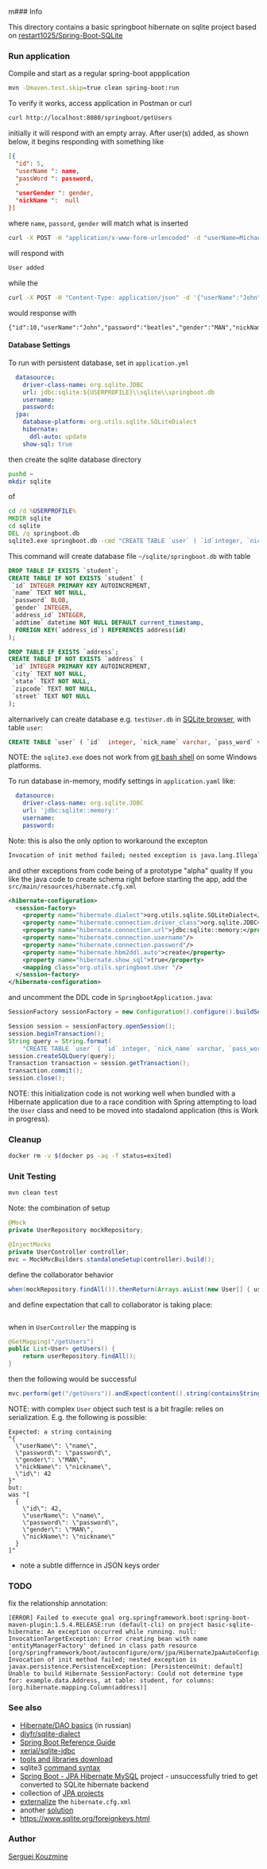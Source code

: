 m### Info

This directory contains a basic springboot hibernate on sqlite project based on
[restart1025/Spring-Boot-SQLite](https://github.com/restart1025/Spring-Boot-SQLite)

### Run application

Compile and start as a regular spring-boot appplication
```sh
mvn -Dmaven.test.skip=true clean spring-boot:run
```
To verify it works, access application in Postman or curl
```sh
curl http://localhost:8080/springboot/getUsers
```
initially it will respond with an empty array. 
After user(s) added, as shown below, it begins responding with something like

```json
[{
  "id": 5,
  "userName ": name,
  "passWord ": password,
  "
  "userGender ": gender,
  "nickName ": 	null
}]
```
where `name`, `passord`, `gender` will match what is inserted
```sh
curl -X POST -H "application/x-www-form-urlencoded" -d "userName=Michael&nickName=michaeljackson&gender=MAN&password=thriller&confirmPassword=thriller" http://localhost:8080/springboot/addUser
```
will respond with
```sh
User added
```
while the
```sh
curl -X POST -H "Content-Type: application/json" -d '{"userName":"John", "password":"beatles", "gender":"MAN"}' http://localhost:8080/springboot/addUserObject
```
would response with
```
{"id":10,"userName":"John","password":"beatles","gender":"MAN","nickName":null}

```
#### Database Settings

To run with persistent database, set in `application.yml`
```yaml
  datasource:
    driver-class-name: org.sqlite.JDBC
    url: jdbc:sqlite:${USERPROFILE}\\sqlite\\springboot.db
    username:
    password:
  jpa:
    database-platform: org.utils.sqlite.SQLiteDialect
    hibernate:
      ddl-auto: update
    show-sql: true
```

then create the sqlite database directory
```sh
pushd ~
mkdir sqlite
```
of
```cmd
cd /d %USERPROFILE%
MKDIR sqlite
cd sqlite
DEL /q springboot.db
sqlite3.exe springboot.db -cmd "CREATE TABLE `user` ( `id`integer, `nick_name`varchar, `pass_word`varchar, `user_gender`integer,  PRIMARY KEY(`id`) ); " ""
```
This command will create database file `~/sqlite/springboot.db` with table
```sql
DROP TABLE IF EXISTS `student`;
CREATE TABLE IF NOT EXISTS `student` (
 `id` INTEGER PRIMARY KEY AUTOINCREMENT,
 `name` TEXT NOT NULL,
 `password` BLOB,
 `gender` INTEGER,
 `address_id` INTEGER,
 `addtime` datetime NOT NULL DEFAULT current_timestamp,
  FOREIGN KEY(`address_id`) REFERENCES address(id)
);
```
```sql
DROP TABLE IF EXISTS `address`;
CREATE TABLE IF NOT EXISTS `address` (
 `id` INTEGER PRIMARY KEY AUTOINCREMENT,
 `city` TEXT NOT NULL,
 `state` TEXT NOT NULL,
 `zipcode` TEXT NOT NULL,
 `street` TEXT NOT NULL
);

```
alternarively can create database e.g. `testUser.db` in [SQLite browser](https://sqlitebrowser.org), with table `user`:
```sql
CREATE TABLE `user` ( `id`	integer, `nick_name` varchar, `pass_word` varchar, `user_name` varchar, `user_gender` integer, PRIMARY KEY(`id`));
```
NOTE: the `sqlite3.exe` does not work from [git bash shell](https://gitforwindows.org) on some Windows platforms.

To run database in-memory, modify settings in `application.yaml` like:
```yaml
  datasource:
    driver-class-name: org.sqlite.JDBC
    url: 'jdbc:sqlite::memory:'
    username:
    password:
```
Note: this is also the only option to workaround the excepton
```sh
Invocation of init method failed; nested exception is java.lang.IllegalArgumentException: No Spring Session store is configured: set the 'spring.session.store-type' property 
```
and other exceptions from code being of a prototype "alpha" quality
If you like the java code to create schema right before starting the app, add the `src/main/resources/hibernate.cfg.xml`
```xml
<hibernate-configuration>
  <session-factory>
    <property name="hibernate.dialect">org.utils.sqlite.SQLiteDialect</property>
    <property name="hibernate.connection.driver_class">org.sqlite.JDBC</property>
    <property name="hibernate.connection.url">jdbc:sqlite::memory:</property>
    <property name="hibernate.connection.username"/>
    <property name="hibernate.connection.password"/>
    <property name="hibernate.hbm2ddl.auto">create</property>
    <property name="hibernate.show_sql">true</property>
    <mapping class="org.utils.springboot.User "/>
  </session-factory>
</hibernate-configuration>
```
and uncomment the DDL code in `SpringbootApplication.java`:

```java
SessionFactory sessionFactory = new Configuration().configure().buildSessionFactory();

Session session = sessionFactory.openSession();
session.beginTransaction();
String query = String.format(
    "CREATE TABLE `user` ( `id`	integer, `nick_name` varchar, `pass_word` varchar, `user_name` varchar, `user_gender` integer, PRIMARY KEY(`id`));");
session.createSQLQuery(query);
Transaction transaction = session.getTransaction();
transaction.commit();
session.close();
```
NOTE: this initialization code is not working well when bundled with a Hibernate application
due to a race condition with Spring attempting to load the `User` class and need to be moved into stadalond application (this is Work in progress).

### Cleanup

```sh
docker rm -v $(docker ps -aq -f status=exited)
```
### Unit Testing
```sh
mvn clean test
```
Note: the combination of setup

```java
@Mock
private UserRepository mockRepository;

@InjectMocks
private UserController controller;
mvc = MockMvcBuilders.standaloneSetup(controller).build();
```
define the  collaborator behavior
```java
when(mockRepository.findAll()).thenReturn(Arrays.asList(new User[] { user }));
```
and define expectation that call to collaborator is taking place:
```java
```
when in `UserController` the mapping is
```java
@GetMapping("/getUsers")
public List<User> getUsers() {
	return userRepository.findAll();
}

```
then the following would be successful
```java
mvc.perform(get("/getUsers")).andExpect(content().string(containsString(new Gson().toJson(user))));
```

NOTE: with complex `User` object such test is a bit fragile: relies on serialization. 
E.g. the following is possible:
```
Expected: a string containing 
"{
  \"userName\": \"name\",
  \"password\": \"password\",
  \"gender\": \"MAN\",
  \"nickName\": \"nickname\",
  \"id\": 42
}"
but: 
was "[
  {
    \"id\": 42,
    \"userName\": \"name\",
    \"password\": \"password\",
    \"gender\": \"MAN\",
    \"nickName\": \"nickname\"
  }
]"
```
- note a subtle differnce in JSON keys order

### TODO

fix the relationship annotation:
```text
[ERROR] Failed to execute goal org.springframework.boot:spring-boot-maven-plugin:1.5.4.RELEASE:run (default-cli) on project basic-sqlite-hibernate: An exception occurred while running. null: InvocationTargetException: Error creating bean with name 'entityManagerFactory' defined in class path resource [org/springframework/boot/autoconfigure/orm/jpa/HibernateJpaAutoConfiguration.class]: Invocation of init method failed; nested exception is javax.persistence.PersistenceException: [PersistenceUnit: default] Unable to build Hibernate SessionFactory: Could not determine type for: example.data.Address, at table: student, for columns: [org.hibernate.mapping.Column(address)] 
```
### See also

  * [Hibernate/DAO basics](https://habrahabr.ru/post/255829/) (in russian)
  * [diyfr/sqlite-dialect](https://github.com/diyfr/sqlite-dialect)
  * [Spring Boot Reference Guide](https://docs.spring.io/spring-boot/docs/current/reference/html/howto-build.html)
  * [xerial/sqlite-jdbc](https://bitbucket.org/xerial/sqlite-jdbc)
  * [tools and libraries download](https://www.sqlite.org/download.html)
  * sqlite3 [command syntax](https://www.sqlite.org/cli.html)
  * [Spring Boot - JPA Hibernate MySQL](https://github.com/alicankustemur/spring-boot-jpa-hibernate-mysql-example) project - unsuccessfully tried to get converted to SQLite hibernate backend
  * collection of [JPA projects](https://github.com/AnghelLeonard/Hibernate-SpringBoot)
  * [externalize](https://mkyong.com/hibernate/how-to-load-hibernate-cfg-xml-from-different-directory/) the `hibernate.cfg.xml`
  * another [solution](https://stackoverflow.com/questions/27508327/design-for-hibernate-external-config-for-app-server-and-local-eclipse)
 * https://www.sqlite.org/foreignkeys.html

### Author
[Serguei Kouzmine](kouzmine_serguei@yahoo.com)
